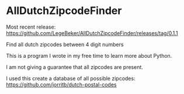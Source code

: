 # AllDutchZipcodeFinder

Most recent release: https://github.com/LegeBeker/AllDutchZipcodeFinder/releases/tag/0.1.1

Find all dutch zipcodes between 4 digit numbers

This is a program I wrote in my free time to learn more about Python.

I am not giving a guarantee that all zipcodes are present.

I used this create a database of all possible zipcodes: https://github.com/jorritb/dutch-postal-codes
